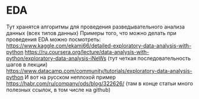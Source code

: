 # EDA
  Тут хранятся алгоритмы для проведения разведывательного анализа данных (всех типов данных)
  Примеры того, что можно делать при проведения EDA можно посмотреть:
  https://www.kaggle.com/ekami66/detailed-exploratory-data-analysis-with-python
  https://ru.coursera.org/lecture/data-analysis-with-python/exploratory-data-analysis-iNeWs (тут четкая последовательность шагов в лекции)
  https://www.datacamp.com/community/tutorials/exploratory-data-analysis-python
  И вот на русском неплохой пример https://habr.com/ru/company/ods/blog/322626/ (там в конце статьи много полезных ссылок, в том числе на github)
  
